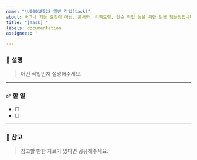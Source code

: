 ```yaml
---
name: "\U0001F528 일반 작업(task)"
about: 버그나 기능 요청이 아닌, 문서화, 리팩토링, 단순 작업 등을 위한 범용 템플릿입니다.
title: "[Task] "
labels: documentation
assignees: ''

---
```


### 📝 설명
> 어떤 작업인지 설명해주세요.

---
### ✅ 할 일
- [ ] 
- [ ] 

---
### 🔗 참고
> 참고할 만한 자료가 있다면 공유해주세요.
